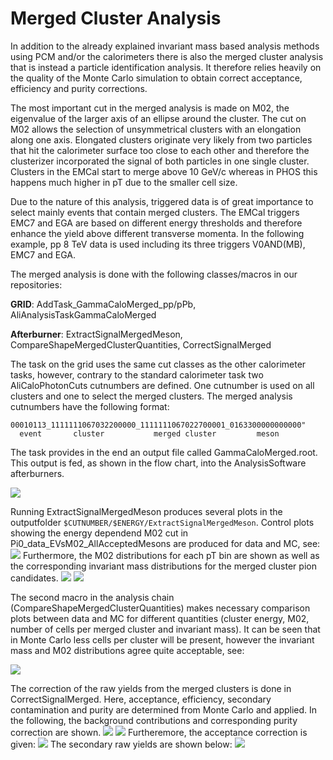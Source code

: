 # Merged Cluster Analysis

In addition to the already explained invariant mass based analysis methods using PCM and/or the calorimeters there is also the merged cluster analysis that is instead a particle identification analysis. It therefore relies heavily on the quality of the Monte Carlo simulation to obtain correct acceptance, efficiency and purity corrections.

The most important cut in the merged analysis is made on M02, the eigenvalue of the larger axis of an ellipse around the cluster. The cut on M02 allows the selection of unsymmetrical clusters with an elongation along one axis. Elongated clusters originate very likely from two particles that hit the calorimeter surface too close to each other and therefore the clusterizer incorporated the signal of both particles in one single cluster. Clusters in the EMCal start to merge above 10 GeV/c whereas in PHOS this happens much higher in pT due to the smaller cell size.

Due to the nature of this analysis, triggered data is of great importance to select mainly events that contain merged clusters. The EMCal triggers EMC7 and EGA are based on different energy thresholds and therefore enhance the yield above different transverse momenta. In the following example, pp 8 TeV data is used including its three triggers V0AND\(MB\), EMC7 and EGA.

The merged analysis is done with the following classes/macros in our repositories:

**GRID**: AddTask\_GammaCaloMerged\_pp/pPb, AliAnalysisTaskGammaCaloMerged

**Afterburner**: ExtractSignalMergedMeson, CompareShapeMergedClusterQuantities, CorrectSignalMerged

The task on the grid uses the same cut classes as the other calorimeter tasks, however, contrary to the standard calorimeter task two AliCaloPhotonCuts cutnumbers are defined. One cutnumber is used on all clusters and one to select the merged clusters. The merged analysis cutnumbers have the following format:

```text
00010113_1111111067032200000_1111111067022700001_0163300000000000"
  event       cluster           merged cluster         meson
```

The task provides in the end an output file called GammaCaloMerged.root. This output is fed, as shown in the flow chart, into the AnalysisSoftware afterburners.

![](../.gitbook/assets/mergedanalysisoverview.jpg)

Running ExtractSignalMergedMeson produces several plots in the outputfolder `$CUTNUMBER/$ENERGY/ExtractSignalMergedMeson`. Control plots showing the energy dependend M02 cut in Pi0\_data\_EVsM02\_AllAcceptedMesons are produced for data and MC, see: ![](../.gitbook/assets/pi0_data_evsm02_allacceptedmesons.jpg) Furthermore, the M02 distributions for each pT bin are shown as well as the corresponding invariant mass distributions for the merged cluster pion candidates. ![](../.gitbook/assets/pi0_data_mesonm02_00081113_1111111067032200000_1111111067022700001_0163300000000000.jpg) ![](../.gitbook/assets/pi0_data_mesoninvmass_00081113_1111111067032200000_1111111067022700001_0163300000000000.jpg)

The second macro in the analysis chain \(CompareShapeMergedClusterQuantities\) makes necessary comparison plots between data and MC for different quantities \(cluster energy, M02, number of cells per merged cluster and invariant mass\). It can be seen that in Monte Carlo less cells per cluster will be present, however the invariant mass and M02 distributions agree quite acceptable, see:

![](../.gitbook/assets/pi0_mesonm02compared_00081113_1111111067032200000_1111111067022700001_0163300000000000.jpg)

The correction of the raw yields from the merged clusters is done in CorrectSignalMerged. Here, acceptance, efficiency, secondary contamination and purity are determined from Monte Carlo and applied. In the following, the background contributions and corresponding purity correction are shown. ![](../.gitbook/assets/pi0_mc_bgratioptcleaner_00081113_1111111067032200000_1111111067022700001_0163300000000000.jpg) ![](../.gitbook/assets/pi0_data_truepurity_00081113_1111111067032200000_1111111067022700001_0163300000000000.jpg) Furtheremore, the acceptance correction is given: ![](../.gitbook/assets/pi0_acceptance_00081113_1111111067032200000_1111111067022700001_0163300000000000.jpg) The secondary raw yields are shown below: ![](../.gitbook/assets/pi0_data_rawyieldsecpt_00081113_1111111067032200000_1111111067022700001_0163300000000000.jpg)

